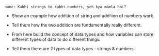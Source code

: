 ```ngMeta
name: Kabhi strings to kabhi numbers, yeh kya mamla hai?
```

- Show an example how addition of string and addition of numbers work.

- Tell them how the two addition are fundamentally really different.

- From here build the concept of data types and how variables can store different types of data to do different things.

- Tell them there are 2 types of data types - strings & numbers.